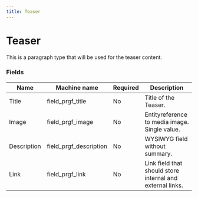 ```yaml
---
title: Teaser
---
```


# Teaser
This is a paragraph type that will be used for the teaser content.

### Fields
| Name  | Machine name | Required | Description |
| ------------- | ------------- | ------------- | ------------- |
| Title | field\_prgf_title | No | Title of the Teaser. |
| Image | field\_prgf_image | No | Entityreference to media image. Single value. |
| Description | field\_prgf_description | No | WYSIWYG field without summary. |
| Link | field\_prgf_link | No | Link field that should store internal and external links. |
